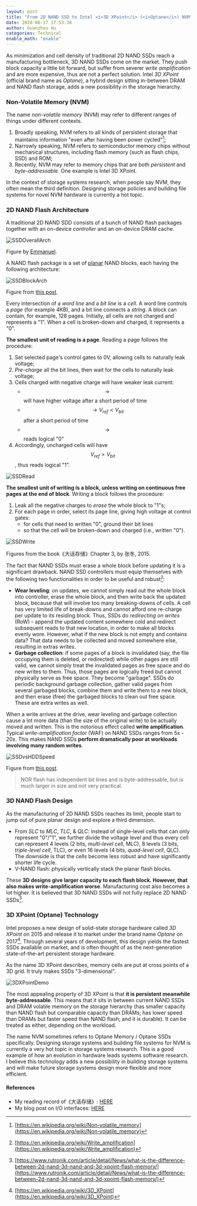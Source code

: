 ```yaml
---
layout: post
title: "From 2D NAND SSD to Intel <i>3D XPoint</i> (<i>Optane</i>) NVM"
date: 2020-06-17 17:53:38
author: Guanzhou Hu
categories: Technical
enable_math: "enable"
---
```


As minimization and cell density of traditional 2D NAND SSDs reach a manufacturing bottleneck, 3D NAND SSDs come on the market. They push block capacity a little bit forward, but suffer from severer *write amplification* and are more expensive, thus are not a perfect solution. Intel *3D XPoint* (official brand name as *Optane*), a hybrid design sitting in-between DRAM and NAND flash storage, adds a new possibility in the storage hierarchy.

### Non-Volatile Memory (NVM)

The name *non-volatile memory* (NVM) may refer to different ranges of things under different contexts.

1. Broadly speaking, NVM refers to all kinds of persistent storage that maintains information "even after having been power cycled"[^1];
2. Narrowly speaking, NVM refers to semiconductor memory chips without mechanical structures, including flash memory (such as flash chips, SSD) and ROM;
3. Recently, NVM may refer to memory chips that are both *persistent* and *byte-addressable*. One example is Intel 3D XPoint.

In the context of storage systems research, when people say NVM, they often mean the third definition. Designing storage policies and building file systems for novel NVM hardware is currently a hot topic.

### 2D NAND Flash Architecture

A traditional 2D NAND SDD consists of a bunch of NAND flash packages together with an on-device *controller* and an on-device DRAM cache.

![SSDOverallArch](/assets/img/nand-ssd-architecture.jpg)

Figure by [Emmanuel](http://codecapsule.com/2014/02/12/coding-for-ssds-part-2-architecture-of-an-ssd-and-benchmarking/).

A NAND flash package is a set of <u>planar</u> NAND blocks, each having the following architecture:

![SSDBlockArch](/assets/img/nand-block-architecture.png)

Figure from [this post](https://www.cactus-tech.com/resources/blog/details/solid-state-drive-primer-4-nand-architecture-pages-blocks/).

Every intersection of a *word line* and a *bit line* is a *cell*. A word line controls a *page* (for example 4KB), and a bit line connects a *string*. A block can contain, for example, 128 pages. Initially, all cells are not charged and represents a "1". When a cell is broken-down and charged, it represents a "0".

**The smallest unit of reading is a page**. Reading a page follows the procedure:

1. Set selected page's control gates to 0V, allowing cells to naturally leak voltage;
2. *Pre-charge* all the bit lines, then wait for the cells to naturally leak voltage;
3. Cells charged with negative charge will have weaker leak current:
    - $$\rightarrow$$ will have higher voltage after a short period of time
    - $$\rightarrow V_{ref} < V_{bit}$$ after a short period of time
    - $$\rightarrow$$ reads logical "0"
4. Accordingly, uncharged cells will have $$V_{ref} > V_{bit}$$, thus reads logical "1".

![SSDRead](/assets/img/nand-ssd-read.png)

**The smallest unit of writing is a block, unless writing on continuous free pages at the end of block**. Writing a block follows the procedure:

1. Leak all the negative charges to *erase* the whole block to "1"s;
2. For each page in order, select its page line, giving high voltage at control gates:
    - for cells that need to written "0", ground their bit lines
    - so that the cell will be broken-down and charged (i.e., written "0").

![SSDWrite](/assets/img/nand-ssd-write.png)

Figures from the book《大话存储》Chapter 3, by 张冬, 2015.

The fact that NAND SSDs must erase a whole block before updating it is a significant drawback. NAND SSD controllers must equip themselves with the following two functionalities in order to be useful and robust[^2]:

- **Wear leveling**: on updates, we cannot simply read out the whole block into controller, erase the whole block, and then write back the updated block, because that will involve too many breaking-downs of cells. A cell has very limited life of break-downs and cannot afford one re-charge per update to its residing block. Thus, SSDs do *redirecting on writes* (RoW) - append the updated content somewhere cold and redirect subsequent reads to that new location, in order to make all blocks evenly wore. However, what if the new block is not empty and contains data? That data needs to be collected and moved somewhere else, resulting in extras writes.
- **Garbage collection**: if some pages of a block is invalidated (say, the file occupying them is deleted, or redirected) while other pages are still valid, we cannot simply treat the invalidated pages as free space and do new writes to them. Thus, those pages are logically freed but cannot physically serve as free space. They become "garbage". SSDs do periodic background garbage collection, gather valid pages from several garbaged blocks, combine them and write them to a new block, and then erase (free) the garbaged blocks to clean out free space. These are extra writes as well.

When a write arrives at the drive, wear leveling and garbage collection cause a lot more data (than the size of the original write) to be actually moved and written. This is the notorious effect called **write amplification**. Typical *write-amplification factor* (WAF) on NAND SSDs ranges from 5x - 20x. This makes NAND SSDs **perform dramatically poor at workloads involving many random writes**.

![SSDvsHDDSpeed](/assets/img/ssd-hdd-speed.jpg)

Figure from [this post](https://www.enterprisestorageforum.com/storage-hardware/ssd-vs-hdd-speed.html).

> NOR flash has independent bit lines and is byte-addressable, but is much larger in size and not very practical.

### 3D NAND Flash Design

As the manufacturing of 2D NAND SSDs reaches its limit, people start to jump out of pure planar design and explore a third dimension.

- From *SLC* to *MLC*, *TLC*, & *QLC*: instead of single-level cells that can only represent "0"/"1", we further divide the voltage level and thus every cell can represent 4 levels (2 bits, *multi-level cell*, MLC), 8 levels (3 bits, *triple-level cell*, TLC), or even 16 levels (4 bits, *quad-level cell*, QLC). The downside is that the cells become less robust and have significantly shorter life cycle.
- V-NAND flash: physically vertically stack the planar flash blocks.

These **3D designs give larger capacity to each flash block. However, that also makes write-amplification worse**. Manufacturing cost also becomes a lot higher. It is believed that 3D NAND SSDs will not fully replace 2D NAND SSDs[^3].

### 3D XPoint (Optane) Technology

Intel proposes a new design of solid-state storage hardware called *3D XPoint* on 2015 and release it to market under the brand name *Optane* on 2017[^4]. Through several years of development, this design yields the fastest SSDs available on market, and is often thought of as the next-generation state-of-the-art persistent storage hardware.

As the name 3D XPoint describes, memory cells are put at cross points of a 3D grid. It truly makes SSDs "3-dimensional".

![3DXPointDemo](/assets/img/3d-xpoint-diagram.jpg)

The most appealing property of 3D XPoint is that **it is persistent meanwhile byte-addressable**. This means that it sits in between current NAND SSDs and DRAM volatile memory on the storage hierarchy (has smaller capacity than NAND flash but comparable capacity than DRAMs; has lower speed than DRAMs but faster speed than NAND flash; and it is durable). It can be treated as either, depending on the workload.

The name NVM sometimes refers to Optane Memory / Optane SSDs specifically. Designing storage systems and building file systems for NVM is currently a very hot topic in storage systems research. This is a good example of how an evolution in hardware leads systems software research. I believe this technology adds a new possibility in building storage systems and will make future storage systems design more flexible and more efficient.

#### References

- My reading record of《大话存储》: [HERE](https://www.josehu.com/assets/file/book-dahuacunchu-zhangdong.pdf)
- My blog post on I/O interfaces: [HERE](https://www.josehu.com/technical/2019/10/17/storage-acronyms.html)

[^1]: [https://en.wikipedia.org/wiki/Non-volatile_memory](https://en.wikipedia.org/wiki/Non-volatile_memory)
[^2]: [https://en.wikipedia.org/wiki/Write_amplification](https://en.wikipedia.org/wiki/Write_amplification)
[^3]: [https://www.rutronik.com/article/detail/News/what-is-the-difference-between-2d-nand-3d-nand-and-3d-xpoint-flash-memory/](https://www.rutronik.com/article/detail/News/what-is-the-difference-between-2d-nand-3d-nand-and-3d-xpoint-flash-memory/)
[^4]: [https://en.wikipedia.org/wiki/3D_XPoint](https://en.wikipedia.org/wiki/3D_XPoint)
